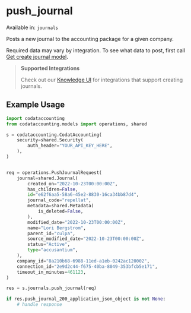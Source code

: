 # push_journal
Available in: `journals`

Posts a new journal to the accounting package for a given company.

Required data may vary by integration. To see what data to post, first call [Get create journal model](https://docs.codat.io/accounting-api#/operations/get-create-journals-model).

> **Supported Integrations**
> 
> Check out our [Knowledge UI](https://knowledge.codat.io/supported-features/accounting?view=tab-by-data-type&dataType=journals) for integrations that support creating journals.

## Example Usage
```python
import codataccounting
from codataccounting.models import operations, shared

s = codataccounting.CodatAccounting(
    security=shared.Security(
        auth_header="YOUR_API_KEY_HERE",
    ),
)


req = operations.PushJournalRequest(
    journal=shared.Journal(
        created_on="2022-10-23T00:00:00Z",
        has_children=False,
        id="e62f6aa5-58a6-45e2-8830-16ca34bb87d4",
        journal_code="repellat",
        metadata=shared.Metadata(
            is_deleted=False,
        ),
        modified_date="2022-10-23T00:00:00Z",
        name="Lori Bergstrom",
        parent_id="culpa",
        source_modified_date="2022-10-23T00:00:00Z",
        status="Active",
        type="accusantium",
    ),
    company_id="8a210b68-6988-11ed-a1eb-0242ac120002",
    connection_id="2e9d2c44-f675-40ba-8049-353bfcb5e171",
    timeout_in_minutes=461123,
)

res = s.journals.push_journal(req)

if res.push_journal_200_application_json_object is not None:
    # handle response
```